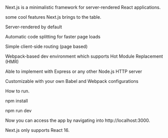 Next.js is a minimalistic framework for server-rendered React applications.

some  cool features Next.js brings to the table.

Server-rendered by default

Automatic code splitting for faster page loads

Simple client-side routing (page based)

Webpack-based dev environment which supports Hot Module Replacement (HMR)

Able to implement with Express or any other Node.js HTTP server

Customizable with your own Babel and Webpack configurations

How to run.

npm install 

npm run dev

Now you can access the app by navigating into http://localhost:3000.


Next.js only supports React 16.
